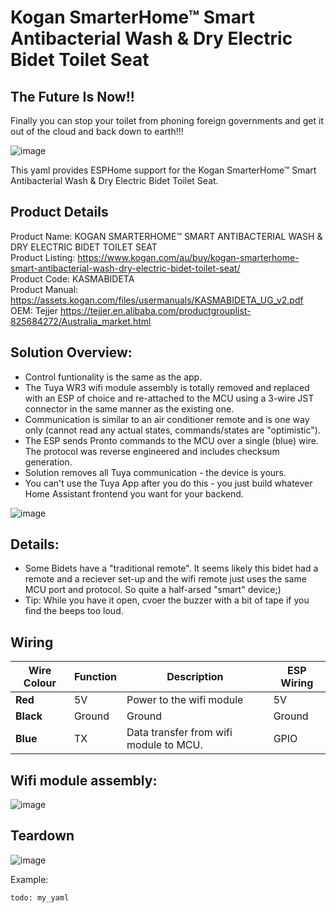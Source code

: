 # Kogan SmarterHome™ Smart Antibacterial Wash & Dry Electric Bidet Toilet Seat

## The Future Is Now!!
Finally you can stop your toilet from phoning foreign governments and get it out of the cloud and back down to earth!!!

![image](https://github.com/OkhammahkO/esphome_my_custom_components/assets/43776617/12326551-d852-4b70-8c4d-cae6e001090d)
 
This yaml provides ESPHome support for the Kogan SmarterHome™ Smart Antibacterial Wash & Dry Electric Bidet Toilet Seat.

## Product Details
Product Name:      KOGAN SMARTERHOME™ SMART ANTIBACTERIAL WASH & DRY ELECTRIC BIDET TOILET SEAT  
Product Listing:   https://www.kogan.com/au/buy/kogan-smarterhome-smart-antibacterial-wash-dry-electric-bidet-toilet-seat/  
Product Code:      KASMABIDETA  
Product Manual:    https://assets.kogan.com/files/usermanuals/KASMABIDETA_UG_v2.pdf  
OEM:               Tejjer https://tejjer.en.alibaba.com/productgrouplist-825684272/Australia_market.html  

## Solution Overview:
* Control funtionality is the same as the app.
* The Tuya WR3 wifi module assembly is totally removed and replaced with an ESP of choice and re-attached to the MCU using a 3-wire JST connector in the same manner as the existing one.
* Communication is similar to an air conditioner remote and is one way only (cannot read any actual states, commands/states are "optimistic").
* The ESP sends Pronto commands to the MCU over a single (blue) wire. The protocol was reverse engineered and includes checksum generation. 
* Solution removes all Tuya communication - the device is yours.
* You can't use the Tuya App after you do this - you just build whatever Home Assistant frontend you want for your backend.

![image](https://github.com/OkhammahkO/esphome_my_custom_components/assets/43776617/9b7b1ba4-1bef-4b2c-b360-266b64056bd5)


## Details:
* Some Bidets have a "traditional remote". It seems likely this bidet had a remote and a reciever set-up and the wifi remote just uses the same MCU port and protocol. So quite a half-arsed "smart" device;)
* Tip: While you have it open, cvoer the buzzer with a bit of tape if you find the beeps too loud.

## Wiring
| **Wire Colour** | **Function** | **Description**                         |  **ESP Wiring**  |
|-----------------|--------------|-----------------------------------------|------------------|
| **Red**         | 5V           | Power to the wifi module                | 5V               |
| **Black**       | Ground       | Ground                                  | Ground           |
| **Blue**        | TX           | Data transfer from wifi module to MCU.  | GPIO             |

## Wifi module assembly:  
![image](https://github.com/OkhammahkO/esphome_my_custom_components/assets/43776617/040e41af-f24a-46bb-90e7-a5dbdb355b93)


## Teardown
![image](https://github.com/OkhammahkO/esphome_my_custom_components/assets/43776617/f63378d9-b8c1-418d-99a5-042ef7a8c15d)


Example:

```
todo: my_yaml

```
